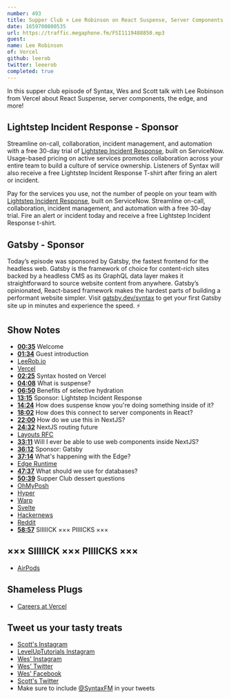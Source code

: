```yaml
---
number: 493
title: Supper Club × Lee Robinson on React Suspense, Server Components
date: 1659700800535
url: https://traffic.megaphone.fm/FSI1119488850.mp3
guest: 
name: Lee Robinson
of: Vercel
github: leerob
twitter: leeerob
completed: true
---
```


In this supper club episode of Syntax, Wes and Scott talk with Lee Robinson from Vercel about React Suspense, server components, the edge, and more!

## Lightstep Incident Response - Sponsor

Streamline on-call, collaboration, incident management, and automation with a free 30-day trial of [Lightstep Incident Response](http://lightstep.com/syntax), built on ServiceNow. Usage-based pricing on active services promotes collaboration across your entire team to build a culture of service ownership. Listeners of Syntax will also receive a free Lightstep Incident Response T-shirt after firing an alert or incident.

Pay for the services you use, not the number of people on your team with [Lightstep Incident Response](http://lightstep.com/syntax), built on ServiceNow. Streamline on-call, collaboration, incident management, and automation with a free 30-day trial. Fire an alert or incident today and receive a free Lightstep Incident Response t-shirt.

## Gatsby - Sponsor

Today’s episode was sponsored by Gatsby, the fastest frontend for the headless web. Gatsby is the framework of choice for content-rich sites backed by a headless CMS as its GraphQL data layer makes it straightforward to source website content from anywhere. Gatsby’s opinionated, React-based framework makes the hardest parts of building a performant website simpler. Visit [gatsby.dev/syntax](https://gatsby.dev/syntaxfm) to get your first Gatsby site up in minutes and experience the speed. ⚡️

## Show Notes

- **[00:35](#t=00:35)** Welcome
- **[01:34](#t=01:34)** Guest introduction
- [LeeRob.io](https://leerob.io)
- [Vercel](https://vercel.com)
- **[02:25](#t=02:25)** Syntax hosted on Vercel
- **[04:08](#t=04:08)** What is suspense?
- **[06:50](#t=06:50)** Benefits of selective hydration
- **[13:15](#t=13:15)** Sponsor: Lightstep Incident Response
- **[14:24](#t=14:24)** How does suspense know you're doing something inside of it?
- **[18:02](#t=18:02)** How does this connect to server components in React?
- **[22:00](#t=22:00)** How do we use this in NextJS?
- **[24:32](#t=24:32)** NextJS routing future
- [Layouts RFC](https://nextjs.org/blog/layouts-rfc)
- **[33:11](#t=33:11)** Will I ever be able to use web components inside NextJS?
- **[36:12](#t=36:12)** Sponsor: Gatsby
- **[37:14](#t=37:14)** What's happening with the Edge?
- [Edge Runtime](https://edge-runtime.vercel.app)
- **[47:37](#t=47:37)** What should we use for databases?
- **[50:39](#t=50:39)** Supper Club dessert questions
- [OhMyPosh](https://ohmyposh.dev)
- [Hyper](https://hyper.is)
- [Warp](https://www.warp.dev)
- [Svelte](https://svelte.dev)
- [Hackernews](https://news.ycombinator.com)
- [Reddit](https://www.reddit.com)
- **[58:57](#t=58:57)** SIIIIICK ××× PIIIICKS ×××

## ××× SIIIIICK ××× PIIIICKS ×××

- [AirPods](https://www.apple.com/airpods/)

## Shameless Plugs

- [Careers at Vercel](https://vercel.com/careers)

## Tweet us your tasty treats

- [Scott's Instagram](https://www.instagram.com/stolinski/)
- [LevelUpTutorials Instagram](https://www.instagram.com/LevelUpTutorials/)
- [Wes' Instagram](https://www.instagram.com/wesbos/)
- [Wes' Twitter](https://twitter.com/wesbos)
- [Wes' Facebook](https://www.facebook.com/wesbos.developer)
- [Scott's Twitter](https://twitter.com/stolinski)
- Make sure to include [@SyntaxFM](https://twitter.com/SyntaxFM) in your tweets
